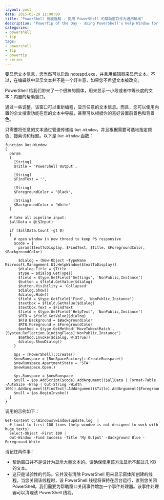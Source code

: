 ```yaml
---
layout: post
date: 2015-05-29 11:00:00
title: "PowerShell 技能连载 - 使用 PowerShell 的帮助窗口作为通用输出"
description: "PowerTip of the Day - Using PowerShell’s Help Window for General Output"
categories:
- powershell
- tip
tags:
- powershell
- tip
- powertip
- series
---
```

要显示文本信息，您当然可以启动 noteapd.exe，并且用编辑器来显示文本。不过，在编辑器中显示文本并不是一个好主意，如果您不希望文本被改变。

PowerShell 给我们带来了一个很棒的窗体，用来显示一小段或者中等长度的文本：内置的帮助窗口。

通过一些调整，该窗口可以重新编程，显示任意的文本信息。而且，您可以使用内置的全文搜索功能在您的文本中导航，甚至可以根据你的喜好设置前景色和背景色。

只需要将任意的文本通过管道传递给 `Out-Window`，并且根据需要可选地指定颜色、搜索词和标题。以下是 `Out-Window` 函数：

    function Out-Window
    {
      param
      (
        [String]
        $Title = 'PowerShell Output',
    
        [String]
        $FindText = '',
    
        [String]
        $ForegroundColor = 'Black',
    
        [String]
        $BackgroundColor = 'White'
      )
      
      # take all pipeline input:
      $allData = @($Input)
      
      if ($allData.Count -gt 0)
      {
        # open window in new thread to keep PS responsive
        $code = {
          param($textToDisplay, $FindText, $Title, $ForegroundColor, $BackgroundColor)
    
          $dialog = (New-Object –TypeName Microsoft.Management.UI.HelpWindow($textToDisplay))
          $dialog.Title = $Title
          $type = $dialog.GetType()
          $field = $type.GetField('Settings', 'NonPublic,Instance')
          $button = $field.GetValue($dialog)
          $button.Visibility = 'Collapsed'
          $dialog.Show()
          $dialog.Hide()
          $field = $type.GetField('Find', 'NonPublic,Instance')
          $textbox = $field.GetValue($dialog)
          $textbox.Text = $FindText
          $field = $type.GetField('HelpText', 'NonPublic,Instance')
          $RTB = $field.GetValue($dialog)
          $RTB.Background = $BackgroundColor
          $RTB.Foreground = $ForegroundColor
          $method = $type.GetMethod('MoveToNextMatch', [System.Reflection.BindingFlags]'NonPublic,Instance')
          $method.Invoke($dialog, @($true))
          $dialog.ShowDialog()
        }
    
        $ps = [PowerShell]::Create()
        $newRunspace = [RunSpaceFactory]::CreateRunspace()
        $newRunspace.ApartmentState = 'STA'
        $newRunspace.Open()
    
        $ps.Runspace = $newRunspace
        $null = $ps.AddScript($code).AddArgument(($allData | Format-Table -AutoSize -Wrap | Out-String -Width 100)).AddArgument($FindText).AddArgument($Title).AddArgument($ForegroundColor).AddArgument($BackgroundColor)
        $null = $ps.BeginInvoke()
      }
    }

调用的示例如下：

    Get-Content C:\Windows\windowsupdate.log  |
      # limit to first 100 lines (help window is not designed to work with huge texts)
      Select-Object -First 100 |
      Out-Window -Find Success -Title 'My Output' -Background Blue -Foreground White

请记住两件事：

* 帮助窗口并不是设计为显示大量文本的。请确保使用该方法显示不超过几 KB 的文本。
* 这只是试验性的代码。它并没有清除 PowerShell 用来显示窗体所创建的线程。当您关闭该线程时，该 PowerShell 线程将保持在后台运行，直到您关闭 PowerShell。我们需要为帮助窗口关闭事件增加一个事件处理器。该事件处理器可以清理该 PowerShell 线程。

<!--本文国际来源：[Using PowerShell’s Help Window for General Output](http://community.idera.com/powershell/powertips/b/tips/posts/using-powershell-s-help-window-for-general-output)-->
